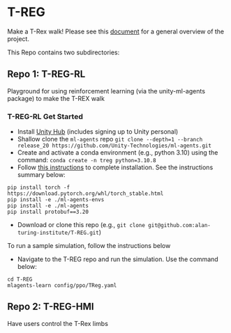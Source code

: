 # T-REG
Make a T-Rex walk!
Please see this [document](https://hackmd.io/Q8IJhiZXRCK4nl1kpiCvUA) for a general overview of the project.

This Repo contains two subdirectories:

## Repo 1: T-REG-RL
Playground for using reinforcement learning (via the unity-ml-agents package) to make the T-REX walk

### T-REG-RL Get Started
- Install [Unity Hub](https://unity.com/download) (includes signing up to Unity personal)
- Shallow clone the `ml-agents` repo `git clone --depth=1 --branch release_20 https://github.com/Unity-Technologies/ml-agents.git`
- Create and activate a conda environment (e.g., python 3.10) using the command: `conda create -n treg python=3.10.8`
- Follow [this instructions](https://github.com/Unity-Technologies/ml-agents/blob/release_20/docs/Installation.md) to complete installation. See the instructions summary below:

```
pip install torch -f https://download.pytorch.org/whl/torch_stable.html
pip install -e ./ml-agents-envs
pip install -e ./ml-agents
pip install protobuf==3.20
```

- Download or clone this repo (e.g., `git clone git@github.com:alan-turing-institute/T-REG.git`)

To run a sample simulation, follow the instructions below
- Navigate to the T-REG repo and run the simulation. Use the command below:
```
cd T-REG
mlagents-learn config/ppo/TReg.yaml
```

## Repo 2: T-REG-HMI
Have users control the T-Rex limbs
